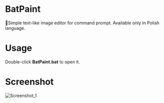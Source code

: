 # BatPaint
🎨Simple text-like image editor for command prompt. Available only in Polish language.

# Usage
Double-click **BatPaint.bat** to open it.

# Screenshot
![Screenshot_1](https://user-images.githubusercontent.com/48186982/63627208-cf357000-c606-11e9-93ce-5151bede3b07.png)
